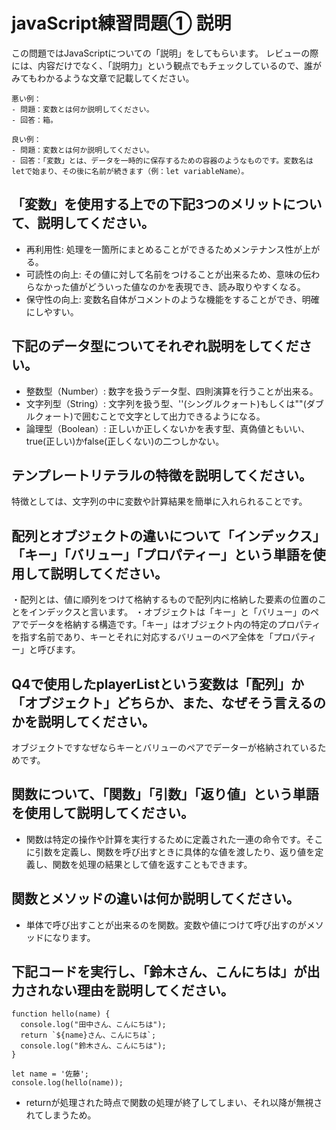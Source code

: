 # javaScript練習問題① 説明

この問題ではJavaScriptについての「説明」をしてもらいます。
レビューの際には、内容だけでなく、「説明力」という観点でもチェックしているので、誰がみてもわかるような文章で記載してください。

```
悪い例：
- 問題：変数とは何か説明してください。
- 回答：箱。

良い例：
- 問題：変数とは何か説明してください。
- 回答：「変数」とは、データを一時的に保存するための容器のようなものです。変数名はletで始まり、その後に名前が続きます（例：let variableName）。
```

## 「変数」を使用する上での下記3つのメリットについて、説明してください。

- 再利用性: 処理を一箇所にまとめることができるためメンテナンス性が上がる。
- 可読性の向上: その値に対して名前をつけることが出来るため、意味の伝わらなかった値がどういった値なのかを表現でき、読み取りやすくなる。
- 保守性の向上: 変数名自体がコメントのような機能をすることができ、明確にしやすい。

## 下記のデータ型についてそれぞれ説明をしてください。
- 整数型（Number）: 数字を扱うデータ型、四則演算を行うことが出来る。
- 文字列型（String）: 文字列を扱う型、''(シングルクォート)もしくは""(ダブルクォート)で囲むことで文字として出力できるようになる。
- 論理型（Boolean）: 正しいか正しくないかを表す型、真偽値ともいい、true(正しい)かfalse(正しくない)の二つしかない。

## テンプレートリテラルの特徴を説明してください。
特徴としては、文字列の中に変数や計算結果を簡単に入れられることです。
## 配列とオブジェクトの違いについて「インデックス」「キー」「バリュー」「プロパティー」という単語を使用して説明してください。
・配列とは、値に順列をつけて格納するもので配列内に格納した要素の位置のことをインデックスと言います。
・オブジェクトは「キー」と「バリュー」のペアでデータを格納する構造です。「キー」はオブジェクト内の特定のプロパティを指す名前であり、キーとそれに対応するバリューのペア全体を「プロパティー」と呼びます。
## Q4で使用したplayerListという変数は「配列」か「オブジェクト」どちらか、また、なぜそう言えるのかを説明してください。
オブジェクトですなぜならキーとバリューのペアでデーターが格納されているためです。
## 関数について、「関数」「引数」「返り値」という単語を使用して説明してください。
- 関数は特定の操作や計算を実行するために定義された一連の命令です。そこに引数を定義し、関数を呼び出すときに具体的な値を渡したり、返り値を定義し、関数を処理の結果として値を返すこともできます。

## 関数とメソッドの違いは何か説明してください。
- 単体で呼び出すことが出来るのを関数。変数や値につけて呼び出すのがメソッドになります。

## 下記コードを実行し、「鈴木さん、こんにちは」が出力されない理由を説明してください。
```
function hello(name) {
  console.log("田中さん、こんにちは");
  return `${name}さん、こんにちは`;
  console.log("鈴木さん、こんにちは");
}

let name = '佐藤';
console.log(hello(name));
```
- returnが処理された時点で関数の処理が終了してしまい、それ以降が無視されてしまうため。
